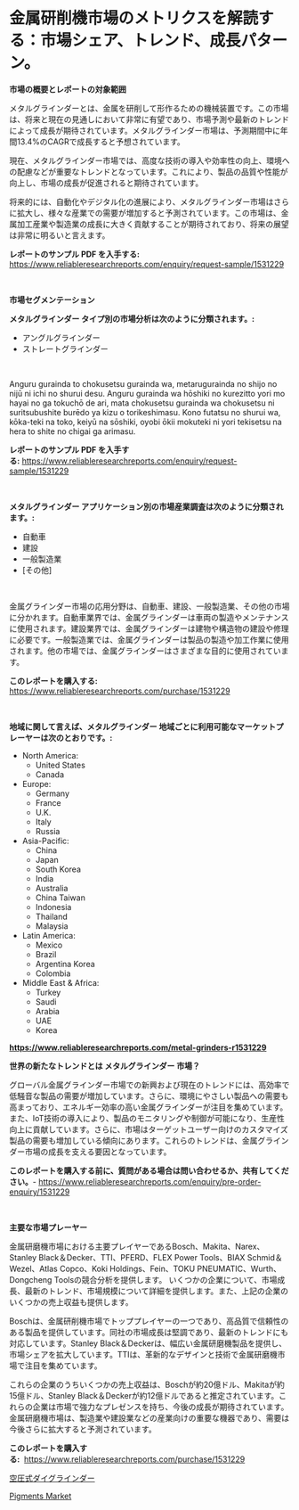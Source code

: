 <p><h1>金属研削機市場のメトリクスを解読する：市場シェア、トレンド、成長パターン。</h1></p><p><strong>市場の概要とレポートの対象範囲</strong></p>
<p><p>メタルグラインダーとは、金属を研削して形作るための機械装置です。この市場は、将来と現在の見通しにおいて非常に有望であり、市場予測や最新のトレンドによって成長が期待されています。メタルグラインダー市場は、予測期間中に年間13.4%のCAGRで成長すると予想されています。</p><p>現在、メタルグラインダー市場では、高度な技術の導入や効率性の向上、環境への配慮などが重要なトレンドとなっています。これにより、製品の品質や性能が向上し、市場の成長が促進されると期待されています。</p><p>将来的には、自動化やデジタル化の進展により、メタルグラインダー市場はさらに拡大し、様々な産業での需要が増加すると予測されています。この市場は、金属加工産業や製造業の成長に大きく貢献することが期待されており、将来の展望は非常に明るいと言えます。</p></p>
<p><strong>レポートのサンプル PDF を入手する:</strong> <a href="https://www.reliableresearchreports.com/enquiry/request-sample/1531229">https://www.reliableresearchreports.com/enquiry/request-sample/1531229</a></p>
<p>&nbsp;</p>
<p><strong>市場セグメンテーション</strong></p>
<p><strong>メタルグラインダー タイプ別の市場分析は次のように分類されます。:</strong></p>
<p><ul><li>アングルグラインダー</li><li>ストレートグラインダー</li></ul></p>
<p>&nbsp;</p>
<p><p>Anguru gurainda to chokusetsu gurainda wa, metarugurainda no shijo no nijū ni ichi no shurui desu. Anguru gurainda wa hōshiki no kurezitto yori mo hayai no ga tokuchō de ari, mata chokusetsu gurainda wa chokusetsu ni suritsubushite burēdo ya kizu o torikeshimasu. Kono futatsu no shurui wa, kōka-teki na toko, keiyū na sōshiki, oyobi ōkii mokuteki ni yori tekisetsu na hera to shite no chigai ga arimasu.</p></p>
<p><strong>レポートのサンプル PDF を入手する:</strong>&nbsp;<a href="https://www.reliableresearchreports.com/enquiry/request-sample/1531229">https://www.reliableresearchreports.com/enquiry/request-sample/1531229</a></p>
<p>&nbsp;</p>
<p><strong> メタルグラインダー アプリケーション別の市場産業調査は次のように分類されます。:</strong></p>
<p><ul><li>自動車</li><li>建設</li><li>一般製造業</li><li>[その他]</li></ul></p>
<p>&nbsp;</p>
<p><p>金属グラインダー市場の応用分野は、自動車、建設、一般製造業、その他の市場に分かれます。自動車業界では、金属グラインダーは車両の製造やメンテナンスに使用されます。建設業界では、金属グラインダーは建物や構造物の建設や修理に必要です。一般製造業では、金属グラインダーは製品の製造や加工作業に使用されます。他の市場では、金属グラインダーはさまざまな目的に使用されています。</p></p>
<p><strong>このレポートを購入する:</strong>&nbsp; <a href="https://www.reliableresearchreports.com/purchase/1531229">https://www.reliableresearchreports.com/purchase/1531229</a></p>
<p>&nbsp;</p>
<p><strong>地域に関して言えば、メタルグラインダー 地域ごとに利用可能なマーケットプレーヤーは次のとおりです。:</strong></p>
<p><ul>
    <li>
        North America:
        <ul>
            <li>United States</li>
            <li>Canada</li>
        </ul>
    </li>
    <li>
        Europe:
        <ul>
            <li>Germany</li>
            <li>France</li>
            <li>U.K.</li>
            <li>Italy</li>
            <li>Russia</li>
        </ul>
    </li>
    <li>
        Asia-Pacific:
        <ul>
            <li>China</li>
            <li>Japan</li>
            <li>South Korea</li>
            <li>India</li>
            <li>Australia</li>
            <li>China Taiwan</li>
            <li>Indonesia</li>
            <li>Thailand</li>
            <li>Malaysia</li>
        </ul>
    </li>
    <li>
        Latin America:
        <ul>
            <li>Mexico</li>
            <li>Brazil</li>
            <li>Argentina Korea</li>
            <li>Colombia</li>
        </ul>
    </li>
    <li>
        Middle East & Africa:
        <ul>
            <li>Turkey</li>
            <li>Saudi</li>
            <li>Arabia</li>
            <li>UAE</li>
            <li>Korea</li>
        </ul>
    </li>
    </ul></p>
<p><strong><a href="https://www.reliableresearchreports.com/metal-grinders-r1531229">https://www.reliableresearchreports.com/metal-grinders-r1531229</a></strong>&nbsp;</p>
<p><strong>世界の新たなトレンドとは メタルグラインダー 市場？</strong></p>
<p><p>グローバル金属グラインダー市場での新興および現在のトレンドには、高効率で低騒音な製品の需要が増加しています。さらに、環境にやさしい製品への需要も高まっており、エネルギー効率の高い金属グラインダーが注目を集めています。また、IoT技術の導入により、製品のモニタリングや制御が可能になり、生産性向上に貢献しています。さらに、市場はターゲットユーザー向けのカスタマイズ製品の需要も増加している傾向にあります。これらのトレンドは、金属グラインダー市場の成長を支える要因となっています。</p></p>
<p><strong>このレポートを購入する前に、質問がある場合は問い合わせるか、共有してください。</strong>- <a href="https://www.reliableresearchreports.com/enquiry/pre-order-enquiry/1531229">https://www.reliableresearchreports.com/enquiry/pre-order-enquiry/1531229</a></p>
<p>&nbsp;</p>
<p><strong>主要な市場プレーヤー</strong></p>
<p><p>金属研磨機市場における主要プレイヤーであるBosch、Makita、Narex、Stanley Black＆Decker、TTI、PFERD、FLEX Power Tools、BIAX Schmid＆Wezel、Atlas Copco、Koki Holdings、Fein、TOKU PNEUMATIC、Wurth、Dongcheng Toolsの競合分析を提供します。 いくつかの企業について、市場成長、最新のトレンド、市場規模について詳細を提供します。また、上記の企業のいくつかの売上収益も提供します。</p><p>Boschは、金属研削機市場でトッププレイヤーの一つであり、高品質で信頼性のある製品を提供しています。同社の市場成長は堅調であり、最新のトレンドにも対応しています。Stanley Black＆Deckerは、幅広い金属研磨機製品を提供し、市場シェアを拡大しています。TTIは、革新的なデザインと技術で金属研磨機市場で注目を集めています。</p><p>これらの企業のうちいくつかの売上収益は、Boschが約20億ドル、Makitaが約15億ドル、Stanley Black＆Deckerが約12億ドルであると推定されています。これらの企業は市場で強力なプレゼンスを持ち、今後の成長が期待されています。金属研磨機市場は、製造業や建設業などの産業向けの重要な機器であり、需要は今後さらに拡大すると予測されています。</p></p>
<p><strong>このレポートを購入する:</strong>&nbsp;&nbsp;<a href="https://www.reliableresearchreports.com/purchase/1531229">https://www.reliableresearchreports.com/purchase/1531229</a></p>
<p><p><a href="https://github.com/SarahFahey88/Market-Research-Report-List-1/blob/main/389986921742.md">空圧式ダイグラインダー</a></p><p><a href="https://pretty-mail-caf.notion.site/Pigments-Market-Size-Reflecting-a-Forecast-Till-2031-Market-By-Type-By-Application-and-By-Geograph-0326f4651f3946e68d3a2264df6ad721">Pigments Market</a></p></p>